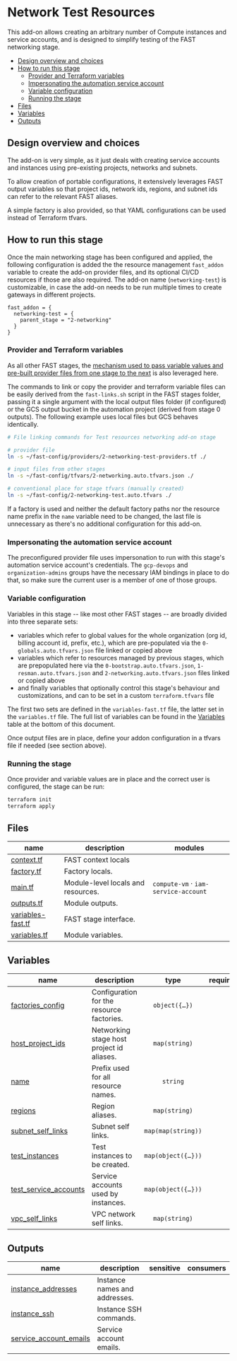 # Network Test Resources

This add-on allows creating an arbitrary number of Compute instances and service accounts, and is designed to simplify testing of the FAST networking stage.

<!-- BEGIN TOC -->
- [Design overview and choices](#design-overview-and-choices)
- [How to run this stage](#how-to-run-this-stage)
  - [Provider and Terraform variables](#provider-and-terraform-variables)
  - [Impersonating the automation service account](#impersonating-the-automation-service-account)
  - [Variable configuration](#variable-configuration)
  - [Running the stage](#running-the-stage)
- [Files](#files)
- [Variables](#variables)
- [Outputs](#outputs)
<!-- END TOC -->

## Design overview and choices

The add-on is very simple, as it just deals with creating service accounts and instances using pre-existing projects, networks and subnets.

To allow creation of portable configurations, it extensively leverages FAST output variables so that project ids, network ids, regions, and subnet ids can refer to the relevant FAST aliases.

A simple factory is also provided, so that YAML configurations can be used instead of Terraform tfvars.

## How to run this stage

Once the main networking stage has been configured and applied, the following configuration is added the the resource management `fast_addon` variable to create the add-on provider files, and its optional CI/CD resources if those are also required. The add-on name (`networking-test`) is customizable, in case the add-on needs to be run multiple times to create gateways in different projects.

```hcl
fast_addon = {
  networking-test = {
    parent_stage = "2-networking"
  }
}
```

### Provider and Terraform variables

As all other FAST stages, the [mechanism used to pass variable values and pre-built provider files from one stage to the next](../../stages/0-bootstrap/README.md#output-files-and-cross-stage-variables) is also leveraged here.

The commands to link or copy the provider and terraform variable files can be easily derived from the `fast-links.sh` script in the FAST stages folder, passing it a single argument with the local output files folder (if configured) or the GCS output bucket in the automation project (derived from stage 0 outputs). The following example uses local files but GCS behaves identically.

```bash
# File linking commands for Test resources networking add-on stage

# provider file
ln -s ~/fast-config/providers/2-networking-test-providers.tf ./

# input files from other stages
ln -s ~/fast-config/tfvars/2-networking.auto.tfvars.json ./

# conventional place for stage tfvars (manually created)
ln -s ~/fast-config/2-networking-test.auto.tfvars ./
```

If a factory is used and neither the default factory paths nor the resource name prefix in the `name` variable need to be changed, the last file is unnecessary as there's no additional configuration for this add-on.

### Impersonating the automation service account

The preconfigured provider file uses impersonation to run with this stage's automation service account's credentials. The `gcp-devops` and `organization-admins` groups have the necessary IAM bindings in place to do that, so make sure the current user is a member of one of those groups.

### Variable configuration

Variables in this stage -- like most other FAST stages -- are broadly divided into three separate sets:

- variables which refer to global values for the whole organization (org id, billing account id, prefix, etc.), which are pre-populated via the `0-globals.auto.tfvars.json` file linked or copied above
- variables which refer to resources managed by previous stages, which are prepopulated here via the `0-bootstrap.auto.tfvars.json`, `1-resman.auto.tfvars.json` and `2-networking.auto.tfvars.json` files linked or copied above
- and finally variables that optionally control this stage's behaviour and customizations, and can to be set in a custom `terraform.tfvars` file

The first two sets are defined in the `variables-fast.tf` file, the latter set in the `variables.tf` file. The full list of variables can be found in the [Variables](#variables) table at the bottom of this document.

Once output files are in place, define your addon configuration in a tfvars file if needed (see section above).

### Running the stage

Once provider and variable values are in place and the correct user is configured, the stage can be run:

```bash
terraform init
terraform apply
```

<!-- TFDOC OPTS files:1 show_extra:1 exclude:2-networking-test-providers.tf -->
<!-- BEGIN TFDOC -->
## Files

| name | description | modules |
|---|---|---|
| [context.tf](./context.tf) | FAST context locals |  |
| [factory.tf](./factory.tf) | Factory locals. |  |
| [main.tf](./main.tf) | Module-level locals and resources. | <code>compute-vm</code> · <code>iam-service-account</code> |
| [outputs.tf](./outputs.tf) | Module outputs. |  |
| [variables-fast.tf](./variables-fast.tf) | FAST stage interface. |  |
| [variables.tf](./variables.tf) | Module variables. |  |

## Variables

| name | description | type | required | default | producer |
|---|---|:---:|:---:|:---:|:---:|
| [factories_config](variables.tf#L17) | Configuration for the resource factories. | <code title="object&#40;&#123;&#10;  instances        &#61; optional&#40;string, &#34;data&#47;instances&#34;&#41;&#10;  service_accounts &#61; optional&#40;string, &#34;data&#47;service-accounts&#34;&#41;&#10;&#125;&#41;">object&#40;&#123;&#8230;&#125;&#41;</code> |  | <code>&#123;&#125;</code> |  |
| [host_project_ids](variables-fast.tf#L19) | Networking stage host project id aliases. | <code>map&#40;string&#41;</code> |  | <code>&#123;&#125;</code> | <code>2-networking</code> |
| [name](variables.tf#L27) | Prefix used for all resource names. | <code>string</code> |  | <code>&#34;test&#34;</code> |  |
| [regions](variables-fast.tf#L27) | Region aliases. | <code>map&#40;string&#41;</code> |  | <code>&#123;&#125;</code> | <code>2-networking</code> |
| [subnet_self_links](variables-fast.tf#L35) | Subnet self links. | <code>map&#40;map&#40;string&#41;&#41;</code> |  | <code>&#123;&#125;</code> | <code>2-networking</code> |
| [test_instances](variables.tf#L34) | Test instances to be created. | <code title="map&#40;object&#40;&#123;&#10;  project_id      &#61; string&#10;  network_id      &#61; string&#10;  service_account &#61; string&#10;  subnet_id       &#61; string&#10;  image           &#61; optional&#40;string&#41;&#10;  metadata        &#61; optional&#40;map&#40;string&#41;, &#123;&#125;&#41;&#10;  tags            &#61; optional&#40;list&#40;string&#41;, &#91;&#34;ssh&#34;&#93;&#41;&#10;  type            &#61; optional&#40;string, &#34;e2-micro&#34;&#41;&#10;  user_data_file  &#61; optional&#40;string&#41;&#10;  zones           &#61; optional&#40;list&#40;string&#41;, &#91;&#34;b&#34;&#93;&#41;&#10;&#125;&#41;&#41;">map&#40;object&#40;&#123;&#8230;&#125;&#41;&#41;</code> |  | <code>&#123;&#125;</code> |  |
| [test_service_accounts](variables.tf#L52) | Service accounts used by instances. | <code title="map&#40;object&#40;&#123;&#10;  project_id        &#61; string&#10;  display_name      &#61; optional&#40;string&#41;&#10;  iam_project_roles &#61; optional&#40;map&#40;list&#40;string&#41;&#41;, &#123;&#125;&#41;&#10;&#125;&#41;&#41;">map&#40;object&#40;&#123;&#8230;&#125;&#41;&#41;</code> |  | <code>&#123;&#125;</code> |  |
| [vpc_self_links](variables-fast.tf#L43) | VPC network self links. | <code>map&#40;string&#41;</code> |  | <code>&#123;&#125;</code> | <code>2-networking</code> |

## Outputs

| name | description | sensitive | consumers |
|---|---|:---:|---|
| [instance_addresses](outputs.tf#L17) | Instance names and addresses. |  |  |
| [instance_ssh](outputs.tf#L24) | Instance SSH commands. |  |  |
| [service_account_emails](outputs.tf#L33) | Service account emails. |  |  |
<!-- END TFDOC -->
